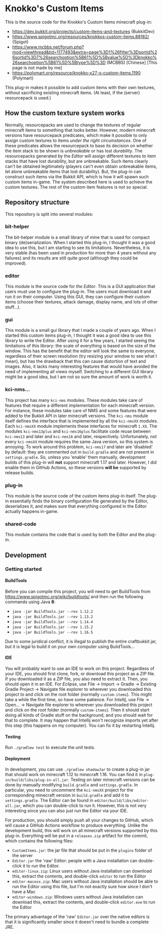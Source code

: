 # Knokko's Custom Items

This is the source code for the Knokko's Custom Items minecraft plug-in: 
 - https://dev.bukkit.org/projects/custom-items-and-textures (BukkitDev)
 - https://www.spigotmc.org/resources/knokkos-custom-items.88182/ (Spigot)
 - https://www.mcbbs.net/forum.php?mod=viewthread&tid=1177493&extra=page%3D1%26filter%3Dsortid%26sortid%3D7%26searchoption%5B61%5D%5Bvalue%5D%3Dknokko%26searchoption%5B61%5D%5Btype%5D%3D (MCBBS) [Chinese] [This page is not made by me]
 - https://polymart.org/resource/knokko-x27-s-custom-items.1190 (Polymart)

This plug-in makes it possible to add custom items with their own textures, without sacrificing existing minecraft items. 
(At least, if the (server) resourcepack is used.)

## How the custom texture system works
Normally, resourcepacks are used to change the textures of regular minecraft items to something that looks better. 
However, modern minecraft versions have resourcepack predicates, which make it possible to only assign custom textures to items
*under the right circumstances*. One of these predicates allows the resourcepack to base its decision on whether the item stack
to be shown is *unbreakable* or has lost *durability*. The resourcepacks generated by the *Editor* will assign different textures
to item stacks that have lost durability, but are unbreakable. Such items clearly can't be obtained legitimately (players can't even
obtain unbreakable items, let alone unbreakable items that lost durability). But, the plug-in can construct such items via the Bukkit
API, which is how it will spawn such custom items in-game. The system described here is used to achieve the custom textures. The rest
of the custom item features is not so special.

## Repository structure
This repository is split into several modules:

### bit-helper
The bit-helper module is a small library of mine that is used for compact binary (de)serialization. When I started this plug-in, I thought it
was a good idea to use this, but I am starting to see its limitations. Nevertheless, it is very stable (has been used in production for more 
than 4 years without any failures) and its results are still quite good (although they could be improved).

### editor
This module is the source code for *the Editor*. This is a GUI application that users must use to configure the plug-in. The users must download it
and run it on their computer. Using this GUI, they can configure their custom items (choose their textures, attack damage, display name, and
lots of other stuff...).

### gui
This module is a small gui library that I made a couple of years ago. When I started this custom items plug-in, I thought it was a good idea to use
this library to write the Editor. After using it for a few years, I started seeing the limitations of this library: the scale of everything is based on the size of the
window. This has the benefit that the editor will look the same to everyone, regardless of their screen resolution (try resizing your window to
see what I mean), but has the drawback that this can cause distortion of text and images. Also, it lacks many interesting features that would have
avoided the need of implementing all views myself. Switching to a different GUI library might be a good idea, but I am not so sure the amount of
work is worth it.

### kci-nms...
This project has many `kci-nms` modules. These modules take care of features that require a different implementation for each minecraft version.
For instance, these modules take care of NMS and some features that were added to the Bukkit API in later minecraft versions. The `kci-nms`
module itself defines the interface that is implemented by all the `kci-nmsXX` modules. Each `kci-nmsXX` module implements these interfaces
for minecraft `1.XX`. The modules `kci-nms13plus` and `kci-nms16plus` facilitate code reuse between `kci-nms13` and later and `kci-nms16`
and later, respectively. Unfortunately, not every `kci-nmsXX` module requires the same Java version, so this system is annoying. To work
around this problem, `kci-nms17` and later are 'disabled' by default: they are commented out in `build.gradle` and are not present in
`settings.gradle`. So, unless you 'enable' them manually, development builds of this plug-in will **not** support minecraft 1.17 and later.
However, I did enable them in GitHub Actions, so these versions **will be** supported by release builds.

### plug-in
This module is the source code of the custom items plug-in itself. The plug-in essentially finds the binary configuration file generated by the
Editor, deserializes it, and makes sure that everything configured in the Editor actually happens in-game.

### shared-code
This module contains the code that is used by both the Editor and the plug-in.

## Development
### Getting started
#### BuildTools
Before you can compile this project, you will need to get BuildTools from https://www.spigotmc.org/wiki/buildtools/ and then run
the following commands using Java **8**:
- `java -jar BuildTools.jar --rev 1.12.2` 
- `java -jar BuildTools.jar --rev 1.13.2`
- `java -jar BuildTools.jar --rev 1.14.4`
- `java -jar BuildTools.jar --rev 1.15.2`
- `java -jar BuildTools.jar --rev 1.16.5`

Due to some juridical conflict, it is illegal to publish the entire craftbukkit jar,
but it is legal to build it on your own computer using BuildTools...

#### IDE
You will probably want to use an IDE to work on this project. Regardless of your IDE, you should first clone, fork, or download this project as a
ZIP file. If you downloaded it as a ZIP file, you also need to extract it. Then, you should open it in an IDE. For *Eclipse*, use File -> Import ->
Gradle -> Existing Gradle Project -> Navigate file explorer to wherever you downloaded this project to and click on the root folder (normally
`custom-items`). This might take a while the first time, so have some patience. For *Intellij*, use File -> Open... -> Navigate file explorer to
wherever you downloaded this project and click on the root folder (normally `custom-items`). Then it should start doing all kinds of Gradle stuff
on the background, and you should wait for that to complete. It may happen that Intellij won't recognize imports yet after this step (this happens
on my computer). You can fix it by restarting Intellij.

#### Testing
Run `./gradlew test` to execute the unit tests.

#### Deployment
In development, you can use `./gradlew shadowJar` to create a plug-in jar that should work on
minecraft 1.12 to minecraft 1.16. You can find it in `plug-in/build/libs/plug-in-all.jar`.
Testing on later minecraft versions can be done by manually modifying `build.gradle` and
`settings.gradle`. In particular, you need to uncomment the `kci-nmsXX` project for the
corresponding minecraft version in `build.gradle` and add it to `settings.gradle`.
The Editor can be found in `editor/build/libs/editor-all.jar`, which you can double-click
to run it. However, this is not very interesting since you can also just run the Editor via
your IDE.

For production, you should simply push all your changes to GitHub, which will cause a
GitHub Actions workflow to produce everything. Unlike the development build, this will
work on all minecraft versions supported by this plug-in. Everything will be put in a
`releases.zip` artifact for the commit, which contains the following files:
- `CustomItems.jar`: the jar file that should be put in the `plugins` folder of the server
- `Editor.jar` the 'raw' Editor: people with a Java installation can double-click it to run
the Editor.
- `editor-linux.zip`: Linux users without Java installation can download this, extract
the contents, and double-click `editor` to run the Editor
- `editor-macosx.zip`: Mac users without Java installation should be able to run the
Editor using this file, but I'm not exactly sure how since I don't have a Mac
- `editor-windows.zip`: Windows users without Java installation can download this,
extract the contents, and double-click `editor.exe` to run the Editor

The primary advantage of the 'raw' `Editor.jar` over the native editors is that it is significantly smaller since
it doesn't need to bundle a complete JRE.
